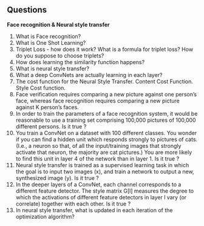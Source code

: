 ## Questions

**Face recognition & Neural style transfer**

1. What is Face recognition?
2. What is One Shot Learning? 
3. Triplet Loss - how does it work? What is a formula for triplet loss? How do you suppose to choose triplets? 
4. How does learning the similarity function happens? 
5. What is neural style transfer? 
6. What a deep ConvNets are actually learning in each layer? 
7. The cost function for the Neural Style Transfer. Content Cost Function. Style Cost function.
8. Face verification requires comparing a new picture against one person’s face, whereas face recognition requires comparing a new picture against K person’s faces.
9. In order to train the parameters of a face recognition system, it would be reasonable to use a training set comprising 100,000 pictures of 100,000 different persons. Is it true ?
10. You train a ConvNet on a dataset with 100 different classes. You wonder if you can find a hidden unit which responds strongly to pictures of cats. (I.e., a neuron so that, of all the input/training images that strongly activate that neuron, the majority are cat pictures.) You are more likely to find this unit in layer 4 of the network than in layer 1. Is it true ?
11. Neural style transfer is trained as a supervised learning task in which the goal is to input two images (x), and train a network to output a new, synthesized image (y). Is it true ?
12. In the deeper layers of a ConvNet, each channel corresponds to a different feature detector. The style matrix G[l] measures the degree to which the activations of different feature detectors in layer l vary (or correlate) together with each other. Is it true ?
13. In neural style transfer, what is updated in each iteration of the optimization algorithm?
